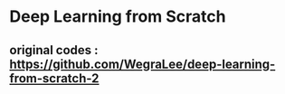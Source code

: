 # Deep Learning from Scratch
## original codes : https://github.com/WegraLee/deep-learning-from-scratch-2
